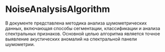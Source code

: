 # NoiseAnalysisAlgorithm
В документе представлена методика анализа шумометрических данных, включающая способы сегментации, классификации и анализа спектральных признаков. Основной целью алгоритма является точное выявление акустических аномалий на спектральной панели шумометрии.
